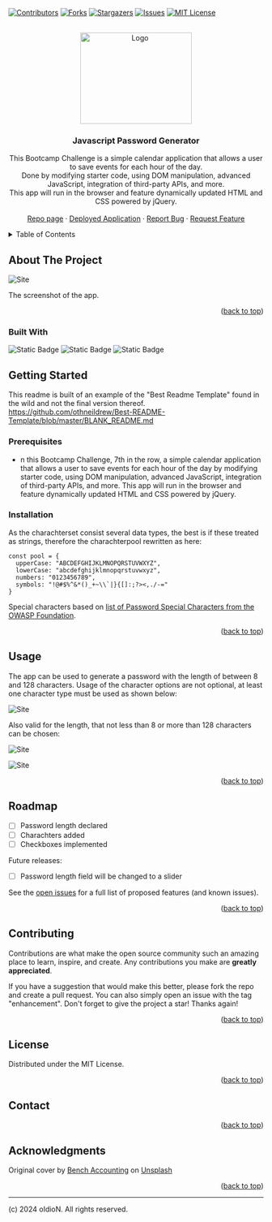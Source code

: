 <!-- Improved compatibility of back to top link: See: https://github.com/othneildrew/Best-README-Template/pull/73 -->

[![Contributors][contributors-shield]][contributors-url]
[![Forks][forks-shield]][forks-url]
[![Stargazers][stars-shield]][stars-url]
[![Issues][issues-shield]][issues-url]
[![MIT License][license-shield]][license-url]



<!-- PROJECT LOGO -->
<br />
<div align="center">
  <a href="https://github.com/oIdioN/Day-Planner-App-Challenge">
    <img src="src/passwordapp.png" alt="Logo" width="220" height="180">
  </a>

<h3 align="center">Javascript Password Generator</h3>

  <p align="center">
   This Bootcamp Challenge is a simple calendar application that allows a user to save events for each hour of the day.<br>Done by modifying starter code, using DOM manipulation, advanced JavaScript, integration of third-party APIs, and more. <br>This app will run in the browser and feature dynamically updated HTML and CSS powered by jQuery.
    <br />
    <br />
    <a href="https://github.com/oIdioN/Day-Planner-App-Challenge">Repo page</a>
    ·
    <a href="https://oidion.github.io/Day-Planner-App-Challenge">Deployed Application</a>
    ·
    <a href="https://github.com/oIdioN/Day-Planner-App-Challenge/issues">Report Bug</a>
    ·
    <a href="https://github.com/oIdioN/Day-Planner-App-Challenge/issues">Request Feature</a>
  </p>
</div>



<!-- TABLE OF CONTENTS -->
<details>
  <summary>Table of Contents</summary>
  <ol>
    <li>
      <a href="#about-the-project">About The Project</a>
      <ul>
        <li><a href="#built-with">Built With</a></li>
      </ul>
    </li>
    <li>
      <a href="#getting-started">Getting Started</a>
      <ul>
        <li><a href="#prerequisites">Prerequisites</a></li>
        <li><a href="#installation">Installation</a></li>
      </ul>
    </li>
    <li><a href="#usage">Usage</a></li>
    <li><a href="#roadmap">Roadmap</a></li>
    <li><a href="#contributing">Contributing</a></li>
    <li><a href="#license">License</a></li>
    <li><a href="#contact">Contact</a></li>
  
  </ol>
</details>



<!-- ABOUT THE PROJECT -->
## About The Project

![Site](src/passwordapp.png "Site")

The screenshot of the app.


<p align="right">(<a href="#readme-top">back to top</a>)</p>


### Built With

![Static Badge](https://img.shields.io/badge/HTML-34%25-red?style=plastic) ![Static Badge](https://img.shields.io/badge/CSS-32%25-brightgreen?style=plastic) ![Static Badge](https://img.shields.io/badge/JavaScript-34%25-orange?style=plastic)

## Getting Started

This readme is built of an example of the "Best Readme Template" found in the wild and not the final version thereof.
https://github.com/othneildrew/Best-README-Template/blob/master/BLANK_README.md

### Prerequisites

* n this Bootcamp Challenge, 7th in the row, a simple calendar application that allows a user to save events for each hour of the day by modifying starter code, using DOM manipulation, advanced JavaScript, integration of third-party APIs, and more. This app will run in the browser and feature dynamically updated HTML and CSS powered by jQuery.

### Installation

As the charachterset consist several data types, the best is if these treated as strings, therefore the charachterpool rewritten as here:

```
const pool = {
  upperCase: "ABCDEFGHIJKLMNOPQRSTUVWXYZ",
  lowerCase: "abcdefghijklmnopqrstuvwxyz",
  numbers: "0123456789",
  symbols: "!@#$%^&*()_+~\\`|}{[]:;?><,./-="
}
```
Special characters based on [list of Password Special Characters from the OWASP Foundation](https://www.owasp.org/index.php/Password_special_characters).

<p align="right">(<a href="#readme-top">back to top</a>)</p>



<!-- USAGE EXAMPLES -->
## Usage

The app can be used to generate a password with the length of between 8 and 128 characters.
Usage of the character options are not optional, at least one character type must be used as shown below:

![Site](src/charopt.png "Site")


Also valid for the length, that not less than 8 or more than 128 characters can be chosen:

![Site](src/minnum.png "Site")



![Site](src/maxnum.png "Site")


<p align="right">(<a href="#readme-top">back to top</a>)</p>


<!-- ROADMAP -->
## Roadmap

- [ ] Password length declared
- [ ] Charachters added
- [ ] Checkboxes implemented

Future releases:
- [ ] Password length field will be changed to a slider

See the [open issues](https://github.com/oIdioN/Day-Planner-App-Challenge/issues) for a full list of proposed features (and known issues).

<p align="right">(<a href="#readme-top">back to top</a>)</p>



<!-- CONTRIBUTING -->
## Contributing

Contributions are what make the open source community such an amazing place to learn, inspire, and create. Any contributions you make are **greatly appreciated**.

If you have a suggestion that would make this better, please fork the repo and create a pull request. You can also simply open an issue with the tag "enhancement".
Don't forget to give the project a star! Thanks again!



<p align="right">(<a href="#readme-top">back to top</a>)</p>



<!-- LICENSE -->
## License

Distributed under the MIT License.

<p align="right">(<a href="#readme-top">back to top</a>)</p>


<!-- CONTACT -->
## Contact



<p align="right">(<a href="#readme-top">back to top</a>)</p>



<!-- ACKNOWLEDGMENTS -->
## Acknowledgments

Original cover by <a href="https://unsplash.com/@benchaccounting?utm_content=creditCopyText&utm_medium=referral&utm_source=unsplash">Bench Accounting</a> on <a href="https://unsplash.com/photos/white-wooden-table-near-brown-chair-nvzvOPQW0gc?utm_content=creditCopyText&utm_medium=referral&utm_source=unsplash">Unsplash</a>


<p align="right">(<a href="#readme-top">back to top</a>)</p>

<!-- MARKDOWN LINKS & IMAGES -->
<!-- https://www.markdownguide.org/basic-syntax/#reference-style-links -->
[contributors-shield]: https://github.com/oIdioN/Day-Planner-App-Challenge.svg?style=for-the-badge
[contributors-url]: https://github.com/oIdioN/Day-Planner-App-Challenge/graphs/contributors
[forks-shield]: https://github.com/oIdioN/Day-Planner-App-Challenge.svg?style=for-the-badge
[forks-url]: https://github.com/oIdioN/Day-Planner-App-Challenge/forks
[stars-shield]: https://github.com/oIdioN/Day-Planner-App-Challenge.svg?style=for-the-badge
[stars-url]: https://github.com/oIdioN/Day-Planner-App-Challenge/stargazers
[issues-shield]: https://github.com/oIdioN/Day-Planner-App-Challenge.svg?style=for-the-badge
[issues-url]: https://github.com/oIdioN/Day-Planner-App-Challenge/issues
[license-shield]: https://github.com/oIdioN/Day-Planner-App-Challenge.svg?style=for-the-badge
[license-url]: https://github.com/oIdioN/Day-Planner-App-Challenge?tab=MIT-1-ov-file#readme
[product-screenshot]: src/passwordapp.png
[NodeJS]: https://img.shields.io/badge/node.js-6DA55F?style=for-the-badge&logo=node.js&logoColor=white
[Node-url]: https://nodejs.org/en
[JQuery.com]: https://img.shields.io/badge/jQuery-0769AD?style=for-the-badge&logo=jquery&logoColor=white
[JQuery-url]: https://jquery.com 
[Bulma]: https://img.shields.io/badge/bulma-00D0B1?style=for-the-badge&logo=bulma&logoColor=white


---
(c) 2024 oIdioN. All rights reserved.
</div>
